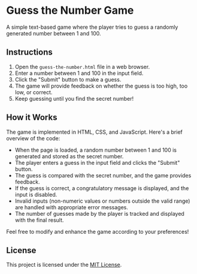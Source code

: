 # Guess the Number Game

A simple text-based game where the player tries to guess a randomly generated number between 1 and 100.

## Instructions

1. Open the `guess-the-number.html` file in a web browser.
2. Enter a number between 1 and 100 in the input field.
3. Click the "Submit" button to make a guess.
4. The game will provide feedback on whether the guess is too high, too low, or correct.
5. Keep guessing until you find the secret number!

## How it Works

The game is implemented in HTML, CSS, and JavaScript. Here's a brief overview of the code:

- When the page is loaded, a random number between 1 and 100 is generated and stored as the secret number.
- The player enters a guess in the input field and clicks the "Submit" button.
- The guess is compared with the secret number, and the game provides feedback.
- If the guess is correct, a congratulatory message is displayed, and the input is disabled.
- Invalid inputs (non-numeric values or numbers outside the valid range) are handled with appropriate error messages.
- The number of guesses made by the player is tracked and displayed with the final result.

Feel free to modify and enhance the game according to your preferences!

## License

This project is licensed under the [MIT License](LICENSE).

